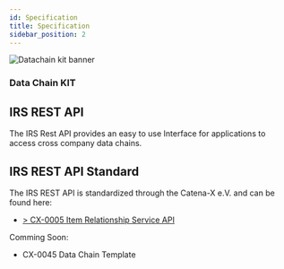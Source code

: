 ```yaml
---
id: Specification
title: Specification
sidebar_position: 2
---
```


![Datachain kit banner](@site/static/img/DataChainKitIcon.png)

### Data Chain KIT

## IRS REST API

The IRS Rest API provides an easy to use Interface for applications to access cross company data chains.

## IRS REST API  Standard

The IRS REST API is standardized through the Catena-X e.V. and can be found here:

- [> CX-0005 Item Relationship Service API](https://catena-x.net/de/standard-library)

Comming Soon:

- CX-0045 Data Chain Template
